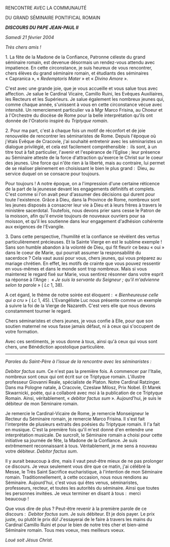 RENCONTRE AVEC LA COMMUNAUTÉ

DU GRAND SÉMINAIRE PONTIFICAL ROMAIN

***DISCOURS DU PAPE JEAN-PAUL II***

*Samedi 21 février 2004*

*Très chers amis !*

1. La fête de la Madone de la Confiance, Patronne céleste du grand séminaire romain, est devenue désormais un rendez-vous attendu avec impatience. En cette circonstance, je suis heureux de vous rencontrer, chers élèves du grand séminaire romain, et étudiants des séminaires « Capranica », « *Redemptoris Mater* » et « *Divino Amore* ».

C'est avec une grande joie, que je vous accueille et vous salue tous avec affection. Je salue le Cardinal Vicaire, Camillo Ruini, les Evêques Auxiliaires, les Recteurs et les Supérieurs. Je salue également les nombreux jeunes qui, comme chaque année, s'unissent à vous en cette circonstance vécue avec intensité. Un remerciement particulier va à Mgr Marco Frisina, au Choeur et à l'Orchestre du diocèse de Rome pour la belle interprétation qu'ils ont donnée de l'Oratorio inspiré du *Triptyque romain*.

2. Pour ma part, c'est à chaque fois un motif de réconfort et de joie renouvelée de rencontrer les séminaristes de Rome. Depuis l'époque où j'étais Evêque de Cracovie, j'ai souhaité entretenir avec les séminaristes un dialogue privilégié, et cela est facilement compréhensible :  ils sont, à un titre tout à fait particulier, l'avenir et l'espérance de l'Eglise ; leur présence au Séminaire atteste de la force d'attraction qu'exerce le Christ sur le coeur des jeunes. Une force qui n'ôte rien à la liberté, mais au contraire, lui permet de se réaliser pleinement en choisissant le bien le plus grand :  Dieu, au service duquel on se consacre pour toujours.

Pour toujours ! A notre époque, on a l'impression d'une certaine réticence de la part de la jeunesse devant les engagements définitifs et complets. C'est comme si l'on avait peur d'assumer des décisions qui durent pour toute l'existence. Grâce à Dieu, dans la Province de Rome, nombreux sont les jeunes disposés à consacrer leur vie à Dieu et à leurs frères à travers le ministère sacerdotal. Toutefois, nous devons prier sans cesse le Patron de la moisson, afin qu'il envoie toujours de nouveaux ouvriers pour sa moisson, et qu'il les soutienne dans leur engagement d'adhésion cohérente aux exigences de l'Evangile.

3. Dans cette perspective, l'humilité et la confiance se révèlent des vertus particulièrement précieuses. Et la Sainte Vierge en est le sublime exemple ! Sans son humble abandon à la volonté de Dieu, qui fit fleurir ce beau « oui » dans le coeur de Marie, qui pourrait assumer la responsabilité du sacerdoce ? Cela vaut aussi pour vous, chers jeunes, qui vous préparez au mariage chrétien. En effet, les motifs de crainte que vous pouvez ressentir en vous-mêmes et dans le monde sont trop nombreux. Mais si vous maintenez le regard fixé sur Marie, vous sentirez résonner dans votre esprit sa réponse à l'Ange :  « *Je suis la servante du Seigneur ; qu'il m'advienne selon ta parole* » ( *Lc* 1, 38).

A cet égard, le thème de notre soirée est éloquent :  « *Bienheureuse celle qui a cru* » ( *Lc* 1, 45). L'Evangéliste Luc nous présente comme un exemple à suivre la foi de la Vierge de Nazareth. C'est vers elle que nous devons constamment tourner le regard.

Chers séminaristes et chers jeunes, je vous confie à Elle, pour que son soutien maternel ne vous fasse jamais défaut, ni à ceux qui s'occupent de votre formation.

Avec ces sentiments, je vous donne à tous, ainsi qu'à ceux qui vous sont chers, une Bénédiction apostolique particulière.

***

*Paroles du Saint-Père à l'issue de la rencontre avec les séminaristes :*

*Debitor factus sum*. Ce n'est pas la première fois. A commencer par l'Italie, nombreux sont ceux qui ont écrit sur ce Triptyque romain. L'illustre professeur Giovanni Reale, spécialiste de Platon. Notre Cardinal Ratzinger. Dans ma Pologne natale, à Cracovie, Czeslaw Milosz, Prix Nobel. Et Marek Skwarnicki, poète, qui a collaboré avec moi à la publication de ce Triptyque Romain. Ainsi, véritablement, « *debitor factus sum* ». Aujourd'hui, je suis le débiteur de mon Séminaire romain.

Je remercie le Cardinal-Vicaire de Rome, je remercie Monseigneur le Recteur du Séminaire romain, je remercie Marco Frisina. Il s'est fait l'interprète de plusieurs extraits des poésies du Triptyque romain. Il l'a fait en musique. C'est la première fois qu'il m'est donné d'en entendre une interprétation musicale. De surcroît, le Séminaire romain a choisi pour cette initiative sa journée de fête, la Madone de la Confiance. Je suis extrêmement reconnaissant à tous. Véritablement, je me sens à nouveau votre débiteur. *Debitor factus sum*.

Il y aurait beaucoup à dire, mais il vaut peut-être mieux de ne pas prolonger ce discours. Je veux seulement vous dire que ce matin, j'ai célébré la Messe, le Très Saint Sacrifice eucharistique, à l'intention de mon Séminaire romain. Traditionnellement, à cette occasion, nous nous rendions au Séminaire. Aujourd'hui, c'est vous qui êtes venus, séminaristes, professeurs, recteur, et toutes les autorités du séminaire. Ainsi que toutes les personnes invitées. Je veux terminer en disant à tous :  merci beaucoup !

Que vous dire de plus ? Peut-être revenir à la première parole de ce discours :  *Debitor factus sum*. Je suis débiteur. Et je dois payer. Le prix juste, ou plutôt le prix dû! J'essayerai de le faire à travers les mains du Cardinal Camillo Ruini et pour le bien de notre très cher et bien-aimé Séminaire romain. Tous mes voeux, mes meilleurs voeux.

*Loué soit Jésus Christ.*